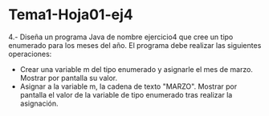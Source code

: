 # Tema1-Hoja01-ej4

4.- Diseña un programa Java de nombre ejercicio4 que cree un tipo enumerado para los meses del año. El programa debe realizar las siguientes operaciones:
* Crear una variable m del tipo enumerado y asignarle el mes de marzo. Mostrar por pantalla su valor.
* Asignar a la variable m, la cadena de texto "MARZO". Mostrar por pantalla el valor de la variable de tipo enumerado tras realizar la asignación.
